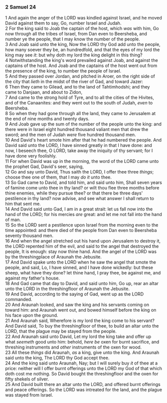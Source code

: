 ### 2 Samuel 24

1 And again the anger of the LORD was kindled against Israel, and he moved David against them to say, Go, number Israel and Judah.  
2 For the king said to Joab the captain of the host, which *was* with him, Go now through all the tribes of Israel, from Dan even to Beersheba, and number ye the people, that I may know the number of the people.  
3 And Joab said unto the king, Now the LORD thy God add unto the people, how many soever they be, an hundredfold, and that the eyes of my lord the king may see *it*: but why doth my lord the king delight in this thing?  
4 Notwithstanding the king's word prevailed against Joab, and against the captains of the host. And Joab and the captains of the host went out from the presence of the king, to number the people of Israel.  
5 And they passed over Jordan, and pitched in Aroer, on the right side of the city that *lieth* in the midst of the river of Gad, and toward Jazer:  
6 Then they came to Gilead, and to the land of Tahtimhodshi; and they came to Danjaan, and about to Zidon,  
7 And came to the strong hold of Tyre, and to all the cities of the Hivites, and of the Canaanites: and they went out to the south of Judah, *even* to Beersheba.  
8 So when they had gone through all the land, they came to Jerusalem at the end of nine months and twenty days.  
9 And Joab gave up the sum of the number of the people unto the king: and there were in Israel eight hundred thousand valiant men that drew the sword; and the men of Judah *were* five hundred thousand men.  
10 And David's heart smote him after that he had numbered the people. And David said unto the LORD, I have sinned greatly in that I have done: and now, I beseech thee, O LORD, take away the iniquity of thy servant; for I have done very foolishly.  
11 For when David was up in the morning, the word of the LORD came unto the prophet Gad, David's seer, saying,  
12 Go and say unto David, Thus saith the LORD, I offer thee three *things*; choose thee one of them, that I may *do it* unto thee.  
13 So Gad came to David, and told him, and said unto him, Shall seven years of famine come unto thee in thy land? or wilt thou flee three months before thine enemies, while they pursue thee? or that there be three days' pestilence in thy land? now advise, and see what answer I shall return to him that sent me.  
14 And David said unto Gad, I am in a great strait: let us fall now into the hand of the LORD; for his mercies *are* great: and let me not fall into the hand of man.  
15 So the LORD sent a pestilence upon Israel from the morning even to the time appointed: and there died of the people from Dan even to Beersheba seventy thousand men.  
16 And when the angel stretched out his hand upon Jerusalem to destroy it, the LORD repented him of the evil, and said to the angel that destroyed the people, It is enough: stay now thine hand. And the angel of the LORD was by the threshingplace of Araunah the Jebusite.  
17 And David spake unto the LORD when he saw the angel that smote the people, and said, Lo, I have sinned, and I have done wickedly: but these sheep, what have they done? let thine hand, I pray thee, be against me, and against my father's house.  
18 And Gad came that day to David, and said unto him, Go up, rear an altar unto the LORD in the threshingfloor of Araunah the Jebusite.  
19 And David, according to the saying of Gad, went up as the LORD commanded.  
20 And Araunah looked, and saw the king and his servants coming on toward him: and Araunah went out, and bowed himself before the king on his face upon the ground.  
21 And Araunah said, Wherefore is my lord the king come to his servant? And David said, To buy the threshingfloor of thee, to build an altar unto the LORD, that the plague may be stayed from the people.  
22 And Araunah said unto David, Let my lord the king take and offer up what *seemeth* good unto him: behold, *here be* oxen for burnt sacrifice, and threshing instruments and *other* instruments of the oxen for wood.  
23 All these *things* did Araunah, *as* a king, give unto the king. And Araunah said unto the king, The LORD thy God accept thee.  
24 And the king said unto Araunah, Nay; but I will surely buy *it* of thee at a price: neither will I offer burnt offerings unto the LORD my God of that which doth cost me nothing. So David bought the threshingfloor and the oxen for fifty shekels of silver.  
25 And David built there an altar unto the LORD, and offered burnt offerings and peace offerings. So the LORD was intreated for the land, and the plague was stayed from Israel.  
